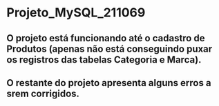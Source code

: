 # Projeto_MySQL_211069
## O projeto está funcionando até o cadastro de Produtos (apenas não está conseguindo puxar os registros das tabelas Categoria e Marca).
## O restante do projeto apresenta alguns erros a srem corrigidos.
